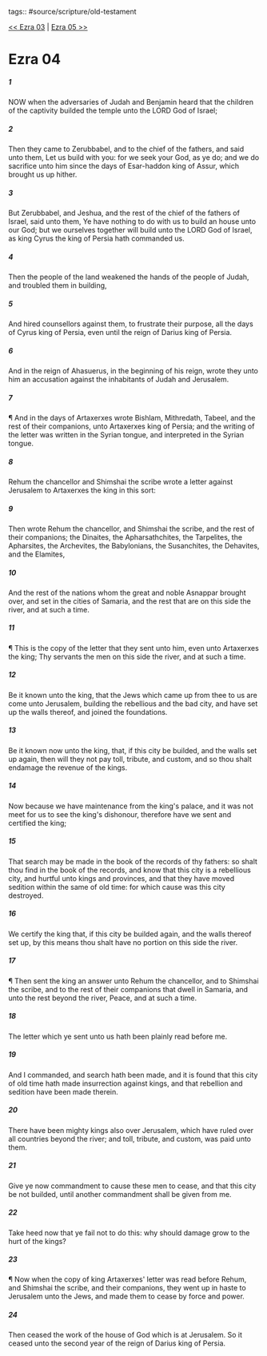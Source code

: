 tags:: #source/scripture/old-testament

[<< Ezra 03](/old-testament/15_Ezra/Ezra_03.md) | [Ezra 05 >>](/old-testament/15_Ezra/Ezra_05.md)

# Ezra 04

##### 1

NOW when the adversaries of Judah and Benjamin heard that the children of the captivity builded the temple unto the LORD God of Israel;

##### 2

Then they came to Zerubbabel, and to the chief of the fathers, and said unto them, Let us build with you: for we seek your God, as ye do; and we do sacrifice unto him since the days of Esar-haddon king of Assur, which brought us up hither.

##### 3

But Zerubbabel, and Jeshua, and the rest of the chief of the fathers of Israel, said unto them, Ye have nothing to do with us to build an house unto our God; but we ourselves together will build unto the LORD God of Israel, as king Cyrus the king of Persia hath commanded us.

##### 4

Then the people of the land weakened the hands of the people of Judah, and troubled them in building,

##### 5

And hired counsellors against them, to frustrate their purpose, all the days of Cyrus king of Persia, even until the reign of Darius king of Persia.

##### 6

And in the reign of Ahasuerus, in the beginning of his reign, wrote they unto him an accusation against the inhabitants of Judah and Jerusalem.

##### 7

¶ And in the days of Artaxerxes wrote Bishlam, Mithredath, Tabeel, and the rest of their companions, unto Artaxerxes king of Persia; and the writing of the letter was written in the Syrian tongue, and interpreted in the Syrian tongue.

##### 8

Rehum the chancellor and Shimshai the scribe wrote a letter against Jerusalem to Artaxerxes the king in this sort:

##### 9

Then wrote Rehum the chancellor, and Shimshai the scribe, and the rest of their companions; the Dinaites, the Apharsathchites, the Tarpelites, the Apharsites, the Archevites, the Babylonians, the Susanchites, the Dehavites, and the Elamites,

##### 10

And the rest of the nations whom the great and noble Asnappar brought over, and set in the cities of Samaria, and the rest that are on this side the river, and at such a time.

##### 11

¶ This is the copy of the letter that they sent unto him, even unto Artaxerxes the king; Thy servants the men on this side the river, and at such a time.

##### 12

Be it known unto the king, that the Jews which came up from thee to us are come unto Jerusalem, building the rebellious and the bad city, and have set up the walls thereof, and joined the foundations.

##### 13

Be it known now unto the king, that, if this city be builded, and the walls set up again, then will they not pay toll, tribute, and custom, and so thou shalt endamage the revenue of the kings.

##### 14

Now because we have maintenance from the king's palace, and it was not meet for us to see the king's dishonour, therefore have we sent and certified the king;

##### 15

That search may be made in the book of the records of thy fathers: so shalt thou find in the book of the records, and know that this city is a rebellious city, and hurtful unto kings and provinces, and that they have moved sedition within the same of old time: for which cause was this city destroyed.

##### 16

We certify the king that, if this city be builded again, and the walls thereof set up, by this means thou shalt have no portion on this side the river.

##### 17

¶ Then sent the king an answer unto Rehum the chancellor, and to Shimshai the scribe, and to the rest of their companions that dwell in Samaria, and unto the rest beyond the river, Peace, and at such a time.

##### 18

The letter which ye sent unto us hath been plainly read before me.

##### 19

And I commanded, and search hath been made, and it is found that this city of old time hath made insurrection against kings, and that rebellion and sedition have been made therein.

##### 20

There have been mighty kings also over Jerusalem, which have ruled over all countries beyond the river; and toll, tribute, and custom, was paid unto them.

##### 21

Give ye now commandment to cause these men to cease, and that this city be not builded, until another commandment shall be given from me.

##### 22

Take heed now that ye fail not to do this: why should damage grow to the hurt of the kings?

##### 23

¶ Now when the copy of king Artaxerxes' letter was read before Rehum, and Shimshai the scribe, and their companions, they went up in haste to Jerusalem unto the Jews, and made them to cease by force and power.

##### 24

Then ceased the work of the house of God which is at Jerusalem. So it ceased unto the second year of the reign of Darius king of Persia.
